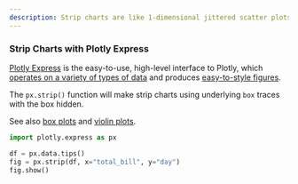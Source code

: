 ```yaml
---
description: Strip charts are like 1-dimensional jittered scatter plots.
---
```

### Strip Charts with Plotly Express

[Plotly Express](plotly-express.md) is the easy-to-use, high-level interface to Plotly, which [operates on a variety of types of data](px-arguments.md) and produces [easy-to-style figures](styling-plotly-express.md).

The `px.strip()` function will make strip charts using underlying `box` traces with the box hidden.

See also [box plots](box-plots.md) and [violin plots](violin.md).

```python
import plotly.express as px

df = px.data.tips()
fig = px.strip(df, x="total_bill", y="day")
fig.show()
```
<div>                        <script type="text/javascript">window.PlotlyConfig = {MathJaxConfig: 'local'};</script>
        <script charset="utf-8" src="https://cdn.plot.ly/plotly-3.1.1.min.js" integrity="sha256-HUEFyfiTnZJxCxur99FjbKYTvKSzwDaD3/x5TqHpFu4=" crossorigin="anonymous"></script>                <div id="plotly-div-1" class="plotly-graph-div" style="height:100%; width:100%;"></div>            <script type="text/javascript">                window.PLOTLYENV=window.PLOTLYENV || {};                                if (document.getElementById("plotly-div-1")) {                    Plotly.newPlot(                        "plotly-div-1",                        [{"alignmentgroup":"True","boxpoints":"all","fillcolor":"rgba(255,255,255,0)","hoveron":"points","hovertemplate":"total_bill=%{x}\u003cbr\u003eday=%{y}\u003cextra\u003e\u003c\u002fextra\u003e","legendgroup":"","line":{"color":"rgba(255,255,255,0)"},"marker":{"color":"#636efa"},"name":"","offsetgroup":"","orientation":"h","pointpos":0,"showlegend":false,"x":{"dtype":"f8","bdata":"PQrXo3D9MECuR+F6FK4kQMP1KFyPAjVArkfhehSuN0DXo3A9Cpc4QArXo3A9SjlACtejcD2KIUDhehSuR+E6QBSuR+F6FC5Aj8L1KFyPLUAK16NwPYokQOF6FK5HoUFA16NwPQrXLkCuR+F6FG4yQClcj8L1qC1AFK5H4XqUNUApXI\u002fC9agkQArXo3A9SjBAuB6F61H4MEBmZmZmZqY0QOxRuB6F6zFACtejcD1KNEAK16NwPYovQPYoXI\u002fCtUNAUrgehevRM0CPwvUoXM8xQD0K16NwvSpA4XoUrkdhKUAzMzMzM7M1QGZmZmZmpjNAmpmZmZkZI0CamZmZmVkyQB+F61G4Hi5AcT0K16OwNEBI4XoUrscxQI\u002fC9ShcDzhAj8L1KFxPMECuR+F6FO4wQHE9CtejsDJAhetRuB5FP0AK16NwPQowQPYoXI\u002fCdTFA4XoUrkfhK0Bcj8L1KFwjQGZmZmZmZj5ACtejcD1KMkB7FK5H4To2QDMzMzMzM0BAzczMzMyMPEAK16NwPQoyQBSuR+F6FClAFK5H4XqUJEBI4XoUrmdBQOF6FK5H4SNAj8L1KFyPOUA9CtejcH0zQOF6FK5HAUNAKVyPwvVoOkB7FK5H4XomQMP1KFyPIkhACtejcD1KNEAfhetRuJ4rQArXo3A9CiZACtejcD1KMkDXo3A9CpcxQBSuR+F6FDRAMzMzMzNzMECPwvUoXI8IQHsUrkfhOjRAhetRuB4FLkAK16NwPQooQFK4HoXrETFAXI\u002fC9SjcOkBI4XoUrkc5QPYoXI\u002fCdS1AhetRuB4FJUDsUbgehesxQDMzMzMzMztAw\u002fUoXI\u002fCNkAK16NwPUoxQHE9CtejcDNAKVyPwvWoMECkcD0K1yMkQNejcD0KV0BA9ihcj8L1L0AK16NwPWpBQI\u002fC9ShcDypASOF6FK5HMkD2KFyPwrU4QClcj8L1KDVAuB6F61H4PEA9CtejcH02QAAAAAAAABdAUrgehetRMEAAAAAAAMA2QPYoXI\u002fCFURASOF6FK5HO0CPwvUoXA8oQMP1KFyPAjVA7FG4HoXrKEAzMzMzM7MmQMP1KFyPwi5AZmZmZmYmRkDsUbgehWs2QOxRuB6F6zRAuB6F61G4LkA9CtejcH00QPYoXI\u002fCNTlAPQrXo3A9MkAfhetRuJ4sQAAAAAAAACxAAAAAAAAAHUApXI\u002fC9QhDQDMzMzMz8zdA9ihcj8K1OUCPwvUoXE8xQK5H4XoU7j1AzczMzMxMJUBcj8L1KNwoQBSuR+F6FDhA4XoUrkdhJ0DXo3A9CtcqQIXrUbgehSxAZmZmZmbmL0D2KFyPwvUoQM3MzMzMzD1ACtejcD0KIUAK16NwPQotQMP1KFyPwiZAUrgehevRNkAUrkfhehQzQIXrUbgeRTRA16NwPQpXJkCF61G4HoUoQMP1KFyPQjJAhetRuB4FIUApXI\u002fC9agkQM3MzMzMTCxAAAAAAAAAMEBSuB6F61EqQLgehetReDFAZmZmZmYmQUC4HoXrUZhEQM3MzMzMDDtArkfhehRuMEAzMzMzM7MgQKRwPQrXozJAPQrXo3C9J0CPwvUoXI8jQArXo3A9Ch5ApHA9CtcjLEDD9Shcj0IqQMP1KFyPQjFAzczMzMyMOECF61G4HsUzQJqZmZmZ2T1A9ihcj8IVSEAAAAAAAAA5QEjhehSuxypAPQrXo3B9MEAAAAAAAIA1QFK4HoXrUSlA9ihcj8I1MEAfhetRuJ4rQMP1KFyPgjFAhetRuB6FOEDD9Shcj8I0QPYoXI\u002fCtT9ArkfhehQuJUDD9Shcj0IlQEjhehSuZ0lAH4XrUbieL0AAAAAAAAAdQJqZmZmZ2T9AUrgehevRMEAzMzMzM3NAQKRwPQrX4zFA9ihcj8L1LEAzMzMzMzMjQHE9CtejUEFAMzMzMzNTQUAUrkfhelQ3QM3MzMzMrEZA7FG4HoUrN0BmZmZmZkZEQHE9CtejsDRAZmZmZmbmNED2KFyPwnU+QGZmZmZmJjJAmpmZmZkZN0DhehSuR2EvQI\u002fC9ShczzNAcT0K16NwPED2KFyPwvUuQBSuR+F6lDBAPQrXo3A9HkCuR+F6FK4kQK5H4XoUjkVAAAAAAAAAKkCF61G4HgUrQPYoXI\u002fCtTJAexSuR+F6KUAAAAAAAAAqQGZmZmZmZjBASOF6FK6HNEC4HoXrUXgwQNejcD0KlzpAPQrXo3BdQ0CF61G4HkU4QIXrUbgehSlAj8L1KFwPPkCkcD0K1+M5QArXo3A9KkhACtejcD2KKkDsUbgehSs8QM3MzMzMzClAZmZmZmYmPECuR+F6FC4nQPYoXI\u002fC9R5ApHA9CtcjPkBSuB6F61EoQNejcD0K1ypAKVyPwvUoIUD2KFyPwvUvQNejcD0K1ypAhetRuB5FMECuR+F6FC4kQDMzMzMzczRAj8L1KFyPKkAfhetRuB42QMP1KFyPAjhA4XoUrkdhL0C4HoXrUTgnQArXo3A9iiVAj8L1KFwPL0CkcD0K1yMkQDMzMzMzMylACtejcD1qQEAK16NwPepBQEjhehSuBz1ArkfhehQuO0DsUbgehas2QFK4HoXr0TFASOF6FK7HMkA="},"x0":" ","xaxis":"x","y":["Sun","Sun","Sun","Sun","Sun","Sun","Sun","Sun","Sun","Sun","Sun","Sun","Sun","Sun","Sun","Sun","Sun","Sun","Sun","Sat","Sat","Sat","Sat","Sat","Sat","Sat","Sat","Sat","Sat","Sat","Sat","Sat","Sat","Sat","Sat","Sat","Sat","Sat","Sat","Sat","Sat","Sun","Sun","Sun","Sun","Sun","Sun","Sun","Sun","Sun","Sun","Sun","Sun","Sun","Sun","Sun","Sat","Sat","Sat","Sat","Sat","Sat","Sat","Sat","Sat","Sat","Sat","Sat","Sat","Sat","Sat","Sat","Sat","Sat","Sat","Sat","Sat","Thur","Thur","Thur","Thur","Thur","Thur","Thur","Thur","Thur","Thur","Thur","Thur","Thur","Fri","Fri","Fri","Fri","Fri","Fri","Fri","Fri","Fri","Fri","Fri","Fri","Sat","Sat","Sat","Sat","Sat","Sat","Sat","Sat","Sat","Sat","Sun","Sun","Sun","Sun","Sun","Thur","Thur","Thur","Thur","Thur","Thur","Thur","Thur","Thur","Thur","Thur","Thur","Thur","Thur","Thur","Thur","Thur","Thur","Thur","Thur","Thur","Thur","Thur","Thur","Thur","Thur","Thur","Thur","Thur","Thur","Thur","Thur","Thur","Sun","Sun","Sun","Sun","Sun","Sun","Sun","Sun","Sun","Sun","Sun","Sun","Sun","Sun","Sun","Sun","Sun","Sun","Sat","Sat","Sat","Sat","Sun","Sun","Sun","Sun","Sun","Sun","Sun","Sun","Sun","Sun","Sun","Sun","Sun","Sun","Sun","Sun","Sun","Sun","Sun","Thur","Thur","Thur","Thur","Thur","Thur","Thur","Thur","Thur","Thur","Thur","Thur","Thur","Thur","Thur","Sat","Sat","Sat","Sat","Sat","Sat","Sat","Sat","Sat","Sat","Sat","Sat","Sat","Sat","Fri","Fri","Fri","Fri","Fri","Fri","Fri","Sat","Sat","Sat","Sat","Sat","Sat","Sat","Sat","Sat","Sat","Sat","Sat","Sat","Sat","Sat","Sat","Thur"],"y0":" ","yaxis":"y","type":"box"}],                        {"template":{"data":{"histogram2dcontour":[{"type":"histogram2dcontour","colorbar":{"outlinewidth":0,"ticks":""},"colorscale":[[0.0,"#0d0887"],[0.1111111111111111,"#46039f"],[0.2222222222222222,"#7201a8"],[0.3333333333333333,"#9c179e"],[0.4444444444444444,"#bd3786"],[0.5555555555555556,"#d8576b"],[0.6666666666666666,"#ed7953"],[0.7777777777777778,"#fb9f3a"],[0.8888888888888888,"#fdca26"],[1.0,"#f0f921"]]}],"choropleth":[{"type":"choropleth","colorbar":{"outlinewidth":0,"ticks":""}}],"histogram2d":[{"type":"histogram2d","colorbar":{"outlinewidth":0,"ticks":""},"colorscale":[[0.0,"#0d0887"],[0.1111111111111111,"#46039f"],[0.2222222222222222,"#7201a8"],[0.3333333333333333,"#9c179e"],[0.4444444444444444,"#bd3786"],[0.5555555555555556,"#d8576b"],[0.6666666666666666,"#ed7953"],[0.7777777777777778,"#fb9f3a"],[0.8888888888888888,"#fdca26"],[1.0,"#f0f921"]]}],"heatmap":[{"type":"heatmap","colorbar":{"outlinewidth":0,"ticks":""},"colorscale":[[0.0,"#0d0887"],[0.1111111111111111,"#46039f"],[0.2222222222222222,"#7201a8"],[0.3333333333333333,"#9c179e"],[0.4444444444444444,"#bd3786"],[0.5555555555555556,"#d8576b"],[0.6666666666666666,"#ed7953"],[0.7777777777777778,"#fb9f3a"],[0.8888888888888888,"#fdca26"],[1.0,"#f0f921"]]}],"contourcarpet":[{"type":"contourcarpet","colorbar":{"outlinewidth":0,"ticks":""}}],"contour":[{"type":"contour","colorbar":{"outlinewidth":0,"ticks":""},"colorscale":[[0.0,"#0d0887"],[0.1111111111111111,"#46039f"],[0.2222222222222222,"#7201a8"],[0.3333333333333333,"#9c179e"],[0.4444444444444444,"#bd3786"],[0.5555555555555556,"#d8576b"],[0.6666666666666666,"#ed7953"],[0.7777777777777778,"#fb9f3a"],[0.8888888888888888,"#fdca26"],[1.0,"#f0f921"]]}],"surface":[{"type":"surface","colorbar":{"outlinewidth":0,"ticks":""},"colorscale":[[0.0,"#0d0887"],[0.1111111111111111,"#46039f"],[0.2222222222222222,"#7201a8"],[0.3333333333333333,"#9c179e"],[0.4444444444444444,"#bd3786"],[0.5555555555555556,"#d8576b"],[0.6666666666666666,"#ed7953"],[0.7777777777777778,"#fb9f3a"],[0.8888888888888888,"#fdca26"],[1.0,"#f0f921"]]}],"mesh3d":[{"type":"mesh3d","colorbar":{"outlinewidth":0,"ticks":""}}],"scatter":[{"fillpattern":{"fillmode":"overlay","size":10,"solidity":0.2},"type":"scatter"}],"parcoords":[{"type":"parcoords","line":{"colorbar":{"outlinewidth":0,"ticks":""}}}],"scatterpolargl":[{"type":"scatterpolargl","marker":{"colorbar":{"outlinewidth":0,"ticks":""}}}],"bar":[{"error_x":{"color":"#2a3f5f"},"error_y":{"color":"#2a3f5f"},"marker":{"line":{"color":"#E5ECF6","width":0.5},"pattern":{"fillmode":"overlay","size":10,"solidity":0.2}},"type":"bar"}],"scattergeo":[{"type":"scattergeo","marker":{"colorbar":{"outlinewidth":0,"ticks":""}}}],"scatterpolar":[{"type":"scatterpolar","marker":{"colorbar":{"outlinewidth":0,"ticks":""}}}],"histogram":[{"marker":{"pattern":{"fillmode":"overlay","size":10,"solidity":0.2}},"type":"histogram"}],"scattergl":[{"type":"scattergl","marker":{"colorbar":{"outlinewidth":0,"ticks":""}}}],"scatter3d":[{"type":"scatter3d","line":{"colorbar":{"outlinewidth":0,"ticks":""}},"marker":{"colorbar":{"outlinewidth":0,"ticks":""}}}],"scattermap":[{"type":"scattermap","marker":{"colorbar":{"outlinewidth":0,"ticks":""}}}],"scattermapbox":[{"type":"scattermapbox","marker":{"colorbar":{"outlinewidth":0,"ticks":""}}}],"scatterternary":[{"type":"scatterternary","marker":{"colorbar":{"outlinewidth":0,"ticks":""}}}],"scattercarpet":[{"type":"scattercarpet","marker":{"colorbar":{"outlinewidth":0,"ticks":""}}}],"carpet":[{"aaxis":{"endlinecolor":"#2a3f5f","gridcolor":"white","linecolor":"white","minorgridcolor":"white","startlinecolor":"#2a3f5f"},"baxis":{"endlinecolor":"#2a3f5f","gridcolor":"white","linecolor":"white","minorgridcolor":"white","startlinecolor":"#2a3f5f"},"type":"carpet"}],"table":[{"cells":{"fill":{"color":"#EBF0F8"},"line":{"color":"white"}},"header":{"fill":{"color":"#C8D4E3"},"line":{"color":"white"}},"type":"table"}],"barpolar":[{"marker":{"line":{"color":"#E5ECF6","width":0.5},"pattern":{"fillmode":"overlay","size":10,"solidity":0.2}},"type":"barpolar"}],"pie":[{"automargin":true,"type":"pie"}]},"layout":{"autotypenumbers":"strict","colorway":["#636efa","#EF553B","#00cc96","#ab63fa","#FFA15A","#19d3f3","#FF6692","#B6E880","#FF97FF","#FECB52"],"font":{"color":"#2a3f5f"},"hovermode":"closest","hoverlabel":{"align":"left"},"paper_bgcolor":"white","plot_bgcolor":"#E5ECF6","polar":{"bgcolor":"#E5ECF6","angularaxis":{"gridcolor":"white","linecolor":"white","ticks":""},"radialaxis":{"gridcolor":"white","linecolor":"white","ticks":""}},"ternary":{"bgcolor":"#E5ECF6","aaxis":{"gridcolor":"white","linecolor":"white","ticks":""},"baxis":{"gridcolor":"white","linecolor":"white","ticks":""},"caxis":{"gridcolor":"white","linecolor":"white","ticks":""}},"coloraxis":{"colorbar":{"outlinewidth":0,"ticks":""}},"colorscale":{"sequential":[[0.0,"#0d0887"],[0.1111111111111111,"#46039f"],[0.2222222222222222,"#7201a8"],[0.3333333333333333,"#9c179e"],[0.4444444444444444,"#bd3786"],[0.5555555555555556,"#d8576b"],[0.6666666666666666,"#ed7953"],[0.7777777777777778,"#fb9f3a"],[0.8888888888888888,"#fdca26"],[1.0,"#f0f921"]],"sequentialminus":[[0.0,"#0d0887"],[0.1111111111111111,"#46039f"],[0.2222222222222222,"#7201a8"],[0.3333333333333333,"#9c179e"],[0.4444444444444444,"#bd3786"],[0.5555555555555556,"#d8576b"],[0.6666666666666666,"#ed7953"],[0.7777777777777778,"#fb9f3a"],[0.8888888888888888,"#fdca26"],[1.0,"#f0f921"]],"diverging":[[0,"#8e0152"],[0.1,"#c51b7d"],[0.2,"#de77ae"],[0.3,"#f1b6da"],[0.4,"#fde0ef"],[0.5,"#f7f7f7"],[0.6,"#e6f5d0"],[0.7,"#b8e186"],[0.8,"#7fbc41"],[0.9,"#4d9221"],[1,"#276419"]]},"xaxis":{"gridcolor":"white","linecolor":"white","ticks":"","title":{"standoff":15},"zerolinecolor":"white","automargin":true,"zerolinewidth":2},"yaxis":{"gridcolor":"white","linecolor":"white","ticks":"","title":{"standoff":15},"zerolinecolor":"white","automargin":true,"zerolinewidth":2},"scene":{"xaxis":{"backgroundcolor":"#E5ECF6","gridcolor":"white","linecolor":"white","showbackground":true,"ticks":"","zerolinecolor":"white","gridwidth":2},"yaxis":{"backgroundcolor":"#E5ECF6","gridcolor":"white","linecolor":"white","showbackground":true,"ticks":"","zerolinecolor":"white","gridwidth":2},"zaxis":{"backgroundcolor":"#E5ECF6","gridcolor":"white","linecolor":"white","showbackground":true,"ticks":"","zerolinecolor":"white","gridwidth":2}},"shapedefaults":{"line":{"color":"#2a3f5f"}},"annotationdefaults":{"arrowcolor":"#2a3f5f","arrowhead":0,"arrowwidth":1},"geo":{"bgcolor":"white","landcolor":"#E5ECF6","subunitcolor":"white","showland":true,"showlakes":true,"lakecolor":"white"},"title":{"x":0.05},"mapbox":{"style":"light"}}},"xaxis":{"anchor":"y","domain":[0.0,1.0],"title":{"text":"total_bill"}},"yaxis":{"anchor":"x","domain":[0.0,1.0],"title":{"text":"day"}},"legend":{"tracegroupgap":0},"margin":{"t":60},"boxmode":"group"},                        {"responsive": true}                    )                };            </script>        </div>

Strip charts support [faceting](facet-plots.md) and [discrete color](discrete-color.md):

```python
import plotly.express as px

df = px.data.tips()
fig = px.strip(df, x="total_bill", y="time", color="sex", facet_col="day")
fig.show()
```
<div>                        <script type="text/javascript">window.PlotlyConfig = {MathJaxConfig: 'local'};</script>
        <script charset="utf-8" src="https://cdn.plot.ly/plotly-3.1.1.min.js" integrity="sha256-HUEFyfiTnZJxCxur99FjbKYTvKSzwDaD3/x5TqHpFu4=" crossorigin="anonymous"></script>                <div id="plotly-div-2" class="plotly-graph-div" style="height:100%; width:100%;"></div>            <script type="text/javascript">                window.PLOTLYENV=window.PLOTLYENV || {};                                if (document.getElementById("plotly-div-2")) {                    Plotly.newPlot(                        "plotly-div-2",                        [{"alignmentgroup":"True","boxpoints":"all","fillcolor":"rgba(255,255,255,0)","hoveron":"points","hovertemplate":"sex=Female\u003cbr\u003eday=Sun\u003cbr\u003etotal_bill=%{x}\u003cbr\u003etime=%{y}\u003cextra\u003e\u003c\u002fextra\u003e","legendgroup":"Female","line":{"color":"rgba(255,255,255,0)"},"marker":{"color":"#636efa"},"name":"Female","offsetgroup":"Female","orientation":"h","pointpos":0,"showlegend":true,"x":{"dtype":"f8","bdata":"PQrXo3D9MEDXo3A9Cpc4QOF6FK5HoUFAKVyPwvWoLUApXI\u002fC9agkQLgehetR+DBAFK5H4XqUJEBI4XoUrmdBQPYoXI\u002fCtTlAj8L1KFxPMUCamZmZmdk9QAAAAAAAADlASOF6FK7HKkD2KFyPwjUwQMP1KFyPgjFAMzMzMzMzI0BmZmZmZuY0QGZmZmZmJjJA"},"x0":" ","xaxis":"x","y":["Dinner","Dinner","Dinner","Dinner","Dinner","Dinner","Dinner","Dinner","Dinner","Dinner","Dinner","Dinner","Dinner","Dinner","Dinner","Dinner","Dinner","Dinner"],"y0":" ","yaxis":"y","type":"box"},{"alignmentgroup":"True","boxpoints":"all","fillcolor":"rgba(255,255,255,0)","hoveron":"points","hovertemplate":"sex=Female\u003cbr\u003eday=Sat\u003cbr\u003etotal_bill=%{x}\u003cbr\u003etime=%{y}\u003cextra\u003e\u003c\u002fextra\u003e","legendgroup":"Female","line":{"color":"rgba(255,255,255,0)"},"marker":{"color":"#636efa"},"name":"Female","offsetgroup":"Female","orientation":"h","pointpos":0,"showlegend":false,"x":{"dtype":"f8","bdata":"CtejcD1KNEAK16NwPYovQGZmZmZmpjNAH4XrUbgeLkBxPQrXo7A0QK5H4XoU7jBAKVyPwvVoOkAzMzMzM3MwQI\u002fC9ShcjwhAUrgehesRMUBcj8L1KNw6QEjhehSuRzlA9ihcj8J1LUBmZmZmZiZGQOxRuB6FazZA7FG4HoXrNEAfhetRuJ4sQAAAAAAAAB1ArkfhehQuJUDD9Shcj0IlQIXrUbgehSlACtejcD2KKkDsUbgehSs8QM3MzMzMzClApHA9CtcjPkAfhetRuB42QArXo3A96kFArkfhehQuO0A="},"x0":" ","xaxis":"x2","y":["Dinner","Dinner","Dinner","Dinner","Dinner","Dinner","Dinner","Dinner","Dinner","Dinner","Dinner","Dinner","Dinner","Dinner","Dinner","Dinner","Dinner","Dinner","Dinner","Dinner","Dinner","Dinner","Dinner","Dinner","Dinner","Dinner","Dinner","Dinner"],"y0":" ","yaxis":"y2","type":"box"},{"alignmentgroup":"True","boxpoints":"all","fillcolor":"rgba(255,255,255,0)","hoveron":"points","hovertemplate":"sex=Female\u003cbr\u003eday=Thur\u003cbr\u003etotal_bill=%{x}\u003cbr\u003etime=%{y}\u003cextra\u003e\u003c\u002fextra\u003e","legendgroup":"Female","line":{"color":"rgba(255,255,255,0)"},"marker":{"color":"#636efa"},"name":"Female","offsetgroup":"Female","orientation":"h","pointpos":0,"showlegend":false,"x":{"dtype":"f8","bdata":"pHA9CtcjJEAK16NwPWpBQM3MzMzMTCVAXI\u002fC9SjcKEAUrkfhehQ4QNejcD0K1ypA9ihcj8L1KEDNzMzMzMw9QArXo3A9Ci1Aw\u002fUoXI\u002fCJkCF61G4HkU0QNejcD0KVyZAhetRuB6FKEDD9Shcj0IyQIXrUbgeBSFAKVyPwvWoJEDNzMzMzEwsQFK4HoXrUSpAuB6F61F4MUDNzMzMzAw7QK5H4XoUbjBAMzMzMzOzIECkcD0K16MyQD0K16NwvSdAj8L1KFzPM0CuR+F6FI5FQAAAAAAAACpAexSuR+F6KUAAAAAAAAAqQGZmZmZmZjBAuB6F61F4MEBI4XoUrscyQA=="},"x0":" ","xaxis":"x3","y":["Lunch","Lunch","Lunch","Lunch","Lunch","Lunch","Lunch","Lunch","Lunch","Lunch","Lunch","Lunch","Lunch","Lunch","Lunch","Lunch","Lunch","Lunch","Lunch","Lunch","Lunch","Lunch","Lunch","Lunch","Lunch","Lunch","Lunch","Lunch","Lunch","Lunch","Lunch","Dinner"],"y0":" ","yaxis":"y3","type":"box"},{"alignmentgroup":"True","boxpoints":"all","fillcolor":"rgba(255,255,255,0)","hoveron":"points","hovertemplate":"sex=Female\u003cbr\u003eday=Fri\u003cbr\u003etotal_bill=%{x}\u003cbr\u003etime=%{y}\u003cextra\u003e\u003c\u002fextra\u003e","legendgroup":"Female","line":{"color":"rgba(255,255,255,0)"},"marker":{"color":"#636efa"},"name":"Female","offsetgroup":"Female","orientation":"h","pointpos":0,"showlegend":false,"x":{"dtype":"f8","bdata":"AAAAAAAAF0BSuB6F61EwQAAAAAAAwDZAMzMzMzOzJkDD9Shcj8IuQNejcD0K1ypA9ihcj8L1L0CF61G4HkUwQK5H4XoULiRA"},"x0":" ","xaxis":"x4","y":["Dinner","Dinner","Dinner","Dinner","Dinner","Lunch","Lunch","Lunch","Lunch"],"y0":" ","yaxis":"y4","type":"box"},{"alignmentgroup":"True","boxpoints":"all","fillcolor":"rgba(255,255,255,0)","hoveron":"points","hovertemplate":"sex=Male\u003cbr\u003eday=Sun\u003cbr\u003etotal_bill=%{x}\u003cbr\u003etime=%{y}\u003cextra\u003e\u003c\u002fextra\u003e","legendgroup":"Male","line":{"color":"rgba(255,255,255,0)"},"marker":{"color":"#EF553B"},"name":"Male","offsetgroup":"Male","orientation":"h","pointpos":0,"showlegend":true,"x":{"dtype":"f8","bdata":"rkfhehSuJEDD9ShcjwI1QK5H4XoUrjdACtejcD1KOUAK16NwPYohQOF6FK5H4TpAFK5H4XoULkCPwvUoXI8tQArXo3A9iiRA16NwPQrXLkCuR+F6FG4yQBSuR+F6lDVACtejcD1KMED2KFyPwnUxQOF6FK5H4StAXI\u002fC9ShcI0BmZmZmZmY+QArXo3A9SjJAexSuR+E6NkAzMzMzMzNAQM3MzMzMjDxACtejcD0KMkAUrkfhehQpQOF6FK5H4SNAj8L1KFyPOUA9CtejcH0zQClcj8L1CENAMzMzMzPzN0CuR+F6FO49QKRwPQrXIyxAw\u002fUoXI9CKkDD9Shcj0IxQM3MzMzMjDhAhetRuB7FM0D2KFyPwhVIQD0K16NwfTBAAAAAAACANUBSuB6F61EpQB+F61G4nitAhetRuB6FOEDD9Shcj8I0QPYoXI\u002fCtT9AAAAAAAAAHUCamZmZmdk\u002fQFK4HoXr0TBAMzMzMzNzQECkcD0K1+MxQPYoXI\u002fC9SxAcT0K16NQQUAzMzMzM1NBQBSuR+F6VDdAzczMzMysRkDsUbgehSs3QGZmZmZmRkRAcT0K16OwNED2KFyPwnU+QJqZmZmZGTdA4XoUrkdhL0A="},"x0":" ","xaxis":"x","y":["Dinner","Dinner","Dinner","Dinner","Dinner","Dinner","Dinner","Dinner","Dinner","Dinner","Dinner","Dinner","Dinner","Dinner","Dinner","Dinner","Dinner","Dinner","Dinner","Dinner","Dinner","Dinner","Dinner","Dinner","Dinner","Dinner","Dinner","Dinner","Dinner","Dinner","Dinner","Dinner","Dinner","Dinner","Dinner","Dinner","Dinner","Dinner","Dinner","Dinner","Dinner","Dinner","Dinner","Dinner","Dinner","Dinner","Dinner","Dinner","Dinner","Dinner","Dinner","Dinner","Dinner","Dinner","Dinner","Dinner","Dinner","Dinner"],"y0":" ","yaxis":"y","type":"box"},{"alignmentgroup":"True","boxpoints":"all","fillcolor":"rgba(255,255,255,0)","hoveron":"points","hovertemplate":"sex=Male\u003cbr\u003eday=Sat\u003cbr\u003etotal_bill=%{x}\u003cbr\u003etime=%{y}\u003cextra\u003e\u003c\u002fextra\u003e","legendgroup":"Male","line":{"color":"rgba(255,255,255,0)"},"marker":{"color":"#EF553B"},"name":"Male","offsetgroup":"Male","orientation":"h","pointpos":0,"showlegend":false,"x":{"dtype":"f8","bdata":"ZmZmZmamNEDsUbgehesxQPYoXI\u002fCtUNAUrgehevRM0CPwvUoXM8xQD0K16NwvSpA4XoUrkdhKUAzMzMzM7M1QJqZmZmZGSNAmpmZmZlZMkBI4XoUrscxQI\u002fC9ShcDzhAj8L1KFxPMEBxPQrXo7AyQIXrUbgeRT9ACtejcD0KMEDhehSuRwFDQHsUrkfheiZAw\u002fUoXI8iSEAK16NwPUo0QB+F61G4nitACtejcD0KJkAK16NwPUoyQNejcD0KlzFAFK5H4XoUNEB7FK5H4To0QIXrUbgeBS5ACtejcD0KKECF61G4HgUlQOxRuB6F6zFAuB6F61G4LkA9CtejcH00QPYoXI\u002fCNTlAPQrXo3A9MkAAAAAAAAAsQEjhehSuZ0lAH4XrUbieL0DXo3A9Cpc6QD0K16NwXUNAhetRuB5FOECPwvUoXA8+QKRwPQrX4zlACtejcD0qSEBmZmZmZiY8QK5H4XoULidA9ihcj8L1HkAzMzMzM3M0QI\u002fC9ShcjypAw\u002fUoXI8COEDhehSuR2EvQLgehetROCdACtejcD2KJUCPwvUoXA8vQKRwPQrXIyRAMzMzMzMzKUAK16NwPWpAQEjhehSuBz1A7FG4HoWrNkBSuB6F69ExQA=="},"x0":" ","xaxis":"x2","y":["Dinner","Dinner","Dinner","Dinner","Dinner","Dinner","Dinner","Dinner","Dinner","Dinner","Dinner","Dinner","Dinner","Dinner","Dinner","Dinner","Dinner","Dinner","Dinner","Dinner","Dinner","Dinner","Dinner","Dinner","Dinner","Dinner","Dinner","Dinner","Dinner","Dinner","Dinner","Dinner","Dinner","Dinner","Dinner","Dinner","Dinner","Dinner","Dinner","Dinner","Dinner","Dinner","Dinner","Dinner","Dinner","Dinner","Dinner","Dinner","Dinner","Dinner","Dinner","Dinner","Dinner","Dinner","Dinner","Dinner","Dinner","Dinner","Dinner"],"y0":" ","yaxis":"y2","type":"box"},{"alignmentgroup":"True","boxpoints":"all","fillcolor":"rgba(255,255,255,0)","hoveron":"points","hovertemplate":"sex=Male\u003cbr\u003eday=Thur\u003cbr\u003etotal_bill=%{x}\u003cbr\u003etime=%{y}\u003cextra\u003e\u003c\u002fextra\u003e","legendgroup":"Male","line":{"color":"rgba(255,255,255,0)"},"marker":{"color":"#EF553B"},"name":"Male","offsetgroup":"Male","orientation":"h","pointpos":0,"showlegend":false,"x":{"dtype":"f8","bdata":"MzMzMzMzO0DD9Shcj8I2QArXo3A9SjFAcT0K16NwM0ApXI\u002fC9agwQNejcD0KV0BA9ihcj8L1L0CPwvUoXA8qQEjhehSuRzJA9ihcj8K1OEApXI\u002fC9Sg1QOF6FK5HYSdAhetRuB6FLEBmZmZmZuYvQArXo3A9CiFAUrgehevRNkAUrkfhehQzQAAAAAAAADBAZmZmZmYmQUC4HoXrUZhEQI\u002fC9ShcjyNACtejcD0KHkBxPQrXo3A8QPYoXI\u002fC9S5AFK5H4XqUMEA9CtejcD0eQK5H4XoUriRAhetRuB4FK0D2KFyPwrUyQEjhehSuhzRA"},"x0":" ","xaxis":"x3","y":["Lunch","Lunch","Lunch","Lunch","Lunch","Lunch","Lunch","Lunch","Lunch","Lunch","Lunch","Lunch","Lunch","Lunch","Lunch","Lunch","Lunch","Lunch","Lunch","Lunch","Lunch","Lunch","Lunch","Lunch","Lunch","Lunch","Lunch","Lunch","Lunch","Lunch"],"y0":" ","yaxis":"y3","type":"box"},{"alignmentgroup":"True","boxpoints":"all","fillcolor":"rgba(255,255,255,0)","hoveron":"points","hovertemplate":"sex=Male\u003cbr\u003eday=Fri\u003cbr\u003etotal_bill=%{x}\u003cbr\u003etime=%{y}\u003cextra\u003e\u003c\u002fextra\u003e","legendgroup":"Male","line":{"color":"rgba(255,255,255,0)"},"marker":{"color":"#EF553B"},"name":"Male","offsetgroup":"Male","orientation":"h","pointpos":0,"showlegend":false,"x":{"dtype":"f8","bdata":"uB6F61H4PEA9CtejcH02QPYoXI\u002fCFURASOF6FK5HO0CPwvUoXA8oQMP1KFyPAjVA7FG4HoXrKEBSuB6F61EoQClcj8L1KCFA16NwPQrXKkA="},"x0":" ","xaxis":"x4","y":["Dinner","Dinner","Dinner","Dinner","Dinner","Dinner","Dinner","Lunch","Lunch","Lunch"],"y0":" ","yaxis":"y4","type":"box"}],                        {"template":{"data":{"histogram2dcontour":[{"type":"histogram2dcontour","colorbar":{"outlinewidth":0,"ticks":""},"colorscale":[[0.0,"#0d0887"],[0.1111111111111111,"#46039f"],[0.2222222222222222,"#7201a8"],[0.3333333333333333,"#9c179e"],[0.4444444444444444,"#bd3786"],[0.5555555555555556,"#d8576b"],[0.6666666666666666,"#ed7953"],[0.7777777777777778,"#fb9f3a"],[0.8888888888888888,"#fdca26"],[1.0,"#f0f921"]]}],"choropleth":[{"type":"choropleth","colorbar":{"outlinewidth":0,"ticks":""}}],"histogram2d":[{"type":"histogram2d","colorbar":{"outlinewidth":0,"ticks":""},"colorscale":[[0.0,"#0d0887"],[0.1111111111111111,"#46039f"],[0.2222222222222222,"#7201a8"],[0.3333333333333333,"#9c179e"],[0.4444444444444444,"#bd3786"],[0.5555555555555556,"#d8576b"],[0.6666666666666666,"#ed7953"],[0.7777777777777778,"#fb9f3a"],[0.8888888888888888,"#fdca26"],[1.0,"#f0f921"]]}],"heatmap":[{"type":"heatmap","colorbar":{"outlinewidth":0,"ticks":""},"colorscale":[[0.0,"#0d0887"],[0.1111111111111111,"#46039f"],[0.2222222222222222,"#7201a8"],[0.3333333333333333,"#9c179e"],[0.4444444444444444,"#bd3786"],[0.5555555555555556,"#d8576b"],[0.6666666666666666,"#ed7953"],[0.7777777777777778,"#fb9f3a"],[0.8888888888888888,"#fdca26"],[1.0,"#f0f921"]]}],"contourcarpet":[{"type":"contourcarpet","colorbar":{"outlinewidth":0,"ticks":""}}],"contour":[{"type":"contour","colorbar":{"outlinewidth":0,"ticks":""},"colorscale":[[0.0,"#0d0887"],[0.1111111111111111,"#46039f"],[0.2222222222222222,"#7201a8"],[0.3333333333333333,"#9c179e"],[0.4444444444444444,"#bd3786"],[0.5555555555555556,"#d8576b"],[0.6666666666666666,"#ed7953"],[0.7777777777777778,"#fb9f3a"],[0.8888888888888888,"#fdca26"],[1.0,"#f0f921"]]}],"surface":[{"type":"surface","colorbar":{"outlinewidth":0,"ticks":""},"colorscale":[[0.0,"#0d0887"],[0.1111111111111111,"#46039f"],[0.2222222222222222,"#7201a8"],[0.3333333333333333,"#9c179e"],[0.4444444444444444,"#bd3786"],[0.5555555555555556,"#d8576b"],[0.6666666666666666,"#ed7953"],[0.7777777777777778,"#fb9f3a"],[0.8888888888888888,"#fdca26"],[1.0,"#f0f921"]]}],"mesh3d":[{"type":"mesh3d","colorbar":{"outlinewidth":0,"ticks":""}}],"scatter":[{"fillpattern":{"fillmode":"overlay","size":10,"solidity":0.2},"type":"scatter"}],"parcoords":[{"type":"parcoords","line":{"colorbar":{"outlinewidth":0,"ticks":""}}}],"scatterpolargl":[{"type":"scatterpolargl","marker":{"colorbar":{"outlinewidth":0,"ticks":""}}}],"bar":[{"error_x":{"color":"#2a3f5f"},"error_y":{"color":"#2a3f5f"},"marker":{"line":{"color":"#E5ECF6","width":0.5},"pattern":{"fillmode":"overlay","size":10,"solidity":0.2}},"type":"bar"}],"scattergeo":[{"type":"scattergeo","marker":{"colorbar":{"outlinewidth":0,"ticks":""}}}],"scatterpolar":[{"type":"scatterpolar","marker":{"colorbar":{"outlinewidth":0,"ticks":""}}}],"histogram":[{"marker":{"pattern":{"fillmode":"overlay","size":10,"solidity":0.2}},"type":"histogram"}],"scattergl":[{"type":"scattergl","marker":{"colorbar":{"outlinewidth":0,"ticks":""}}}],"scatter3d":[{"type":"scatter3d","line":{"colorbar":{"outlinewidth":0,"ticks":""}},"marker":{"colorbar":{"outlinewidth":0,"ticks":""}}}],"scattermap":[{"type":"scattermap","marker":{"colorbar":{"outlinewidth":0,"ticks":""}}}],"scattermapbox":[{"type":"scattermapbox","marker":{"colorbar":{"outlinewidth":0,"ticks":""}}}],"scatterternary":[{"type":"scatterternary","marker":{"colorbar":{"outlinewidth":0,"ticks":""}}}],"scattercarpet":[{"type":"scattercarpet","marker":{"colorbar":{"outlinewidth":0,"ticks":""}}}],"carpet":[{"aaxis":{"endlinecolor":"#2a3f5f","gridcolor":"white","linecolor":"white","minorgridcolor":"white","startlinecolor":"#2a3f5f"},"baxis":{"endlinecolor":"#2a3f5f","gridcolor":"white","linecolor":"white","minorgridcolor":"white","startlinecolor":"#2a3f5f"},"type":"carpet"}],"table":[{"cells":{"fill":{"color":"#EBF0F8"},"line":{"color":"white"}},"header":{"fill":{"color":"#C8D4E3"},"line":{"color":"white"}},"type":"table"}],"barpolar":[{"marker":{"line":{"color":"#E5ECF6","width":0.5},"pattern":{"fillmode":"overlay","size":10,"solidity":0.2}},"type":"barpolar"}],"pie":[{"automargin":true,"type":"pie"}]},"layout":{"autotypenumbers":"strict","colorway":["#636efa","#EF553B","#00cc96","#ab63fa","#FFA15A","#19d3f3","#FF6692","#B6E880","#FF97FF","#FECB52"],"font":{"color":"#2a3f5f"},"hovermode":"closest","hoverlabel":{"align":"left"},"paper_bgcolor":"white","plot_bgcolor":"#E5ECF6","polar":{"bgcolor":"#E5ECF6","angularaxis":{"gridcolor":"white","linecolor":"white","ticks":""},"radialaxis":{"gridcolor":"white","linecolor":"white","ticks":""}},"ternary":{"bgcolor":"#E5ECF6","aaxis":{"gridcolor":"white","linecolor":"white","ticks":""},"baxis":{"gridcolor":"white","linecolor":"white","ticks":""},"caxis":{"gridcolor":"white","linecolor":"white","ticks":""}},"coloraxis":{"colorbar":{"outlinewidth":0,"ticks":""}},"colorscale":{"sequential":[[0.0,"#0d0887"],[0.1111111111111111,"#46039f"],[0.2222222222222222,"#7201a8"],[0.3333333333333333,"#9c179e"],[0.4444444444444444,"#bd3786"],[0.5555555555555556,"#d8576b"],[0.6666666666666666,"#ed7953"],[0.7777777777777778,"#fb9f3a"],[0.8888888888888888,"#fdca26"],[1.0,"#f0f921"]],"sequentialminus":[[0.0,"#0d0887"],[0.1111111111111111,"#46039f"],[0.2222222222222222,"#7201a8"],[0.3333333333333333,"#9c179e"],[0.4444444444444444,"#bd3786"],[0.5555555555555556,"#d8576b"],[0.6666666666666666,"#ed7953"],[0.7777777777777778,"#fb9f3a"],[0.8888888888888888,"#fdca26"],[1.0,"#f0f921"]],"diverging":[[0,"#8e0152"],[0.1,"#c51b7d"],[0.2,"#de77ae"],[0.3,"#f1b6da"],[0.4,"#fde0ef"],[0.5,"#f7f7f7"],[0.6,"#e6f5d0"],[0.7,"#b8e186"],[0.8,"#7fbc41"],[0.9,"#4d9221"],[1,"#276419"]]},"xaxis":{"gridcolor":"white","linecolor":"white","ticks":"","title":{"standoff":15},"zerolinecolor":"white","automargin":true,"zerolinewidth":2},"yaxis":{"gridcolor":"white","linecolor":"white","ticks":"","title":{"standoff":15},"zerolinecolor":"white","automargin":true,"zerolinewidth":2},"scene":{"xaxis":{"backgroundcolor":"#E5ECF6","gridcolor":"white","linecolor":"white","showbackground":true,"ticks":"","zerolinecolor":"white","gridwidth":2},"yaxis":{"backgroundcolor":"#E5ECF6","gridcolor":"white","linecolor":"white","showbackground":true,"ticks":"","zerolinecolor":"white","gridwidth":2},"zaxis":{"backgroundcolor":"#E5ECF6","gridcolor":"white","linecolor":"white","showbackground":true,"ticks":"","zerolinecolor":"white","gridwidth":2}},"shapedefaults":{"line":{"color":"#2a3f5f"}},"annotationdefaults":{"arrowcolor":"#2a3f5f","arrowhead":0,"arrowwidth":1},"geo":{"bgcolor":"white","landcolor":"#E5ECF6","subunitcolor":"white","showland":true,"showlakes":true,"lakecolor":"white"},"title":{"x":0.05},"mapbox":{"style":"light"}}},"xaxis":{"anchor":"y","domain":[0.0,0.235],"title":{"text":"total_bill"}},"yaxis":{"anchor":"x","domain":[0.0,1.0],"title":{"text":"time"}},"xaxis2":{"anchor":"y2","domain":[0.255,0.49],"matches":"x","title":{"text":"total_bill"}},"yaxis2":{"anchor":"x2","domain":[0.0,1.0],"matches":"y","showticklabels":false},"xaxis3":{"anchor":"y3","domain":[0.51,0.745],"matches":"x","title":{"text":"total_bill"}},"yaxis3":{"anchor":"x3","domain":[0.0,1.0],"matches":"y","showticklabels":false},"xaxis4":{"anchor":"y4","domain":[0.7649999999999999,0.9999999999999999],"matches":"x","title":{"text":"total_bill"}},"yaxis4":{"anchor":"x4","domain":[0.0,1.0],"matches":"y","showticklabels":false},"annotations":[{"font":{},"showarrow":false,"text":"day=Sun","x":0.1175,"xanchor":"center","xref":"paper","y":1.0,"yanchor":"bottom","yref":"paper"},{"font":{},"showarrow":false,"text":"day=Sat","x":0.3725,"xanchor":"center","xref":"paper","y":1.0,"yanchor":"bottom","yref":"paper"},{"font":{},"showarrow":false,"text":"day=Thur","x":0.6275,"xanchor":"center","xref":"paper","y":1.0,"yanchor":"bottom","yref":"paper"},{"font":{},"showarrow":false,"text":"day=Fri","x":0.8824999999999998,"xanchor":"center","xref":"paper","y":1.0,"yanchor":"bottom","yref":"paper"}],"legend":{"title":{"text":"sex"},"tracegroupgap":0},"margin":{"t":60},"boxmode":"group"},                        {"responsive": true}                    )                };            </script>        </div>

#### Reference

See [function reference for `px.strip()`](reference/plotly-express.md#plotly.express.strip) for more information and chart attribute options!
